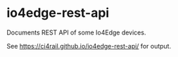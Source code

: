 # io4edge-rest-api

Documents REST API of some Io4Edge devices. 

See https://ci4rail.github.io/io4edge-rest-api/ for output.
